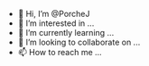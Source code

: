 - 👋 Hi, I’m @PorcheJ
- 👀 I’m interested in ...
- 🌱 I’m currently learning ...
- 💞️ I’m looking to collaborate on ...
- 📫 How to reach me ...

<!---
PorcheJ/PorcheJ is a ✨ special ✨ repository because its `README.md` (this file) appears on your GitHub profile.
You can click the Preview link to take a look at your changes.
--->
